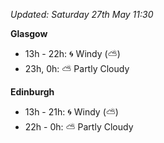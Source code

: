 *Updated: Saturday 27th May 11:30*

**Glasgow**

* 13h - 22h: :cyclone: Windy (:partly_sunny:)
* 23h, 0h: :partly_sunny: Partly Cloudy

**Edinburgh**

* 13h - 21h: :cyclone: Windy (:partly_sunny:)
* 22h - 0h: :partly_sunny: Partly Cloudy
